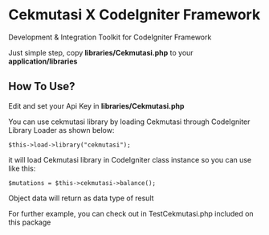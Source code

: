 # Cekmutasi X CodeIgniter Framework
Development &amp; Integration Toolkit for CodeIgniter Framework

Just simple step, copy **libraries/Cekmutasi.php** to your **application/libraries**

## How To Use?

Edit and set your Api Key in **libraries/Cekmutasi.php**

You can use cekmutasi library by loading Cekmutasi through CodeIgniter Library Loader as shown below:

<pre><code>$this-&gt;load-&gt;library(&quot;cekmutasi&quot;);</code></pre>

it will load Cekmutasi library in CodeIgniter class instance so you can use like this:

<pre><code>$mutations = $this-&gt;cekmutasi-&gt;balance();</code></pre>

Object data will return as data type of result

For further example, you can check out in TestCekmutasi.php included on this package
